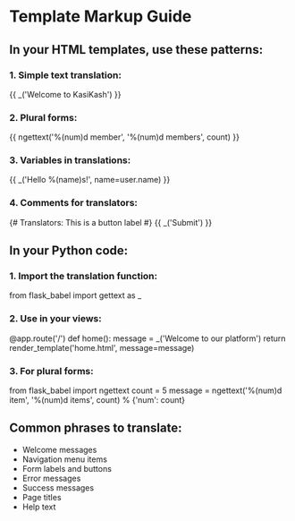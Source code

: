 
# Template Markup Guide

## In your HTML templates, use these patterns:

### 1. Simple text translation:
{{ _('Welcome to KasiKash') }}

### 2. Plural forms:
{{ ngettext('%(num)d member', '%(num)d members', count) }}

### 3. Variables in translations:
{{ _('Hello %(name)s!', name=user.name) }}

### 4. Comments for translators:
{# Translators: This is a button label #}
{{ _('Submit') }}

## In your Python code:

### 1. Import the translation function:
from flask_babel import gettext as _

### 2. Use in your views:
@app.route('/')
def home():
    message = _('Welcome to our platform')
    return render_template('home.html', message=message)

### 3. For plural forms:
from flask_babel import ngettext
count = 5
message = ngettext('%(num)d item', '%(num)d items', count) % {'num': count}

## Common phrases to translate:
- Welcome messages
- Navigation menu items
- Form labels and buttons
- Error messages
- Success messages
- Page titles
- Help text
